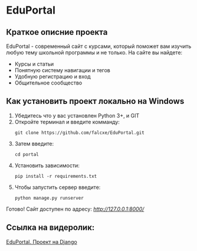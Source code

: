 # **EduPortal**
## Краткое описние проекта
EduPortal - современный сайт с курсами, который поможет вам изучить любую тему школьной программы и не только.
На сайте вы найдете:
 - Курсы и статьи
 - Понятную систему навигации и тегов
 - Удобную регистрацию и вход
 - Общительное сообщество

## Как установить проект локально на Windows
1. Убедитесь что у вас установлен Python 3+, и GIT
2. Откройте терминал и введите комманду:
   ```
   git clone https://github.com/falcxe/EduPortal.git
   ```
3. Затем введите:
   ```
   cd portal
   ```
4. Установить зависимости:
   ```
   pip install -r requirements.txt
   ```
5. Чтобы запустить сервер введите:
   ```
   python manage.py runserver
   ```
Готово! Сайт доступен по адресу: _http://127.0.0.1:8000/_

## Ссылка на видеролик:
[EduPortal. Проект на Django](rutube.ru)

